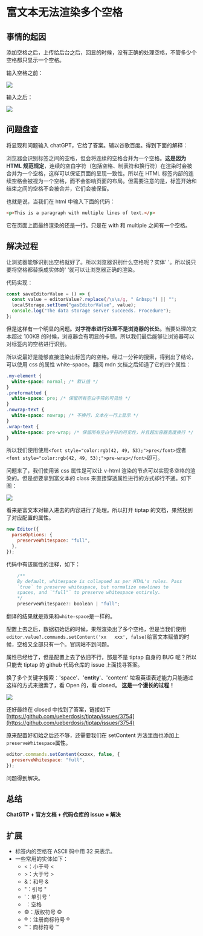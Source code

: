 # 富文本无法渲染多个空格

## 事情的起因

添加空格之后，上传给后台之后，回显的时候，没有正确的处理空格，不管多少个空格都只显示一个空格。

输入空格之前：

![](https://cdn.nlark.com/yuque/0/2023/png/654315/1688789869845-b90b3a51-ce8b-457e-b3fc-8008b433e33f.png)

输入之后：

![](https://cdn.nlark.com/yuque/0/2023/png/654315/1688789944441-cb02c067-63eb-49da-bf5f-89769486ab16.png)

## 问题盘查

将显现和问题输入 chatGPT，它给了答案。辅以谷歌百度。得到下面的解释：

<font style="color:rgb(42, 49, 53);">浏览器会识别标签之间的空格，但会将连续的空格合并为一个空格。</font>**<font style="color:rgb(42, 49, 53);">这是因为 HTML 规范规定</font>**<font style="color:rgb(42, 49, 53);">，连续的空白字符（包括空格、制表符和换行符）在渲染时会被合并为一个空格，这样可以保证页面的呈现一致性。所以在 HTML 标签内部的连续空格会被视为一个空格，而不会影响页面的布局。但需要注意的是，标签开始和结束之间的空格不会被合并，它们会被保留。</font>

<font style="color:rgb(42, 49, 53);">也就是说，当我们在 html 中输入下面的代码：</font>

```html
<p>This is a paragraph with multiple lines of text.</p>
```

它在页面上面最终渲染的还是一行。只是在 with 和 multiple 之间有一个空格。

## 解决过程

<font style="color:rgb(42, 49, 53);">让浏览器能够识别出空格就好了。所以浏览器识别什么空格呢？实体'&nbsp;'。所以说只要将空格都替换成实体的'&nbsp;'就可以让浏览器正确的渲染。</font>

<font style="color:rgb(42, 49, 53);">代码实现：</font>

```javascript
const saveEditorValue = () => {
  const value = editorValue?.replace(/\s\s/g, " &nbsp;") || "";
  localStorage.setItem("gasEditorValue", value);
  console.log("The data storage server succeeds. Procedure");
};
```

但是这样有一个明显的问题。**<font style="color:rgb(42, 49, 53);">对字符串进行处理不是浏览器的长处</font>**<font style="color:rgb(42, 49, 53);">。当要处理的文本超过 100KB 的时候，浏览器会有明显的卡顿。所以我们最后能够让浏览器可以对标签内的空格进行识别。</font>

<font style="color:rgb(42, 49, 53);">所以说最好是能够直接渲染出标签内的空格。经过一分钟的搜索，得到出了结论，可以使用 css 的属性 white-space。翻阅 mdn 文档之后知道了它的四个属性：</font>

```css
.my-element {
  white-space: normal; /* 默认值 */
}
.preformatted {
  white-space: pre; /* 保留所有空白字符的可见性 */
}
.nowrap-text {
  white-space: nowrap; /* 不换行，文本在一行上显示 */
}
.wrap-text {
  white-space: pre-wrap; /* 保留所有空白字符的可见性，并且超出容器宽度换行 */
}
```

<font style="color:rgb(42, 49, 53);">所以我们使用使用</font>`<font style="color:rgb(42, 49, 53);">pre</font>`<font style="color:rgb(42, 49, 53);">或者 </font>`<font style="color:rgb(42, 49, 53);">pre-wrap</font>`<font style="color:rgb(42, 49, 53);">即可。</font>

<font style="color:rgb(42, 49, 53);">问题来了，我们使用该 css 属性是可以让 v-html 渲染的节点可以实现多空格的渲染的。但是想要拿到富文本的 class 来直接穿透属性进行的方式却行不通。如下图：</font>

![](https://cdn.nlark.com/yuque/0/2023/png/654315/1688791556738-d5a33495-26c0-44ce-93c2-2ef398f34f1f.png)

看来是富文本对输入进去的内容进行了处理。所以打开 tiptap 的文档，果然找到了对应配置的属性。

```javascript
new Editor({
  parseOptions: {
    preserveWhitespace: "full",
  },
});
```

代码中有该属性的注释，如下：

```javascript
    /**
    By default, whitespace is collapsed as per HTML's rules. Pass
    `true` to preserve whitespace, but normalize newlines to
    spaces, and `"full"` to preserve whitespace entirely.
    */
    preserveWhitespace?: boolean | "full";
```

翻译的结果就是效果和`white-space`是一样的。

配置上去之后，数据初始话的时候，果然渲染出了多个空格，但是当我们使用`editor.value?.commands.setContent('xx   xxx', false)`给富文本赋值的时候，空格又全部只有一个。官网站不到问题。

属性已经给了，但是配置上去了依旧不行，那是不是 tiptap 自身的 BUG 呢？所以只能去 tiptap 的 github 代码仓库的 issue 上面找寻答案。

换了多个关键字搜索：'space'、'**<font style="color:rgb(42, 43, 46);">entity</font>**'、'content' 垃圾英语表述能力只能通过这样的方式来搜索了，看 Open 的，看 closed。 **这是一个漫长的过程！**

![](https://cdn.nlark.com/yuque/0/2023/png/654315/1688792328037-58f910c6-8f97-4210-9e0d-baf67fb8d37d.png)

还好最终在 closed 中找到了答案，链接如下[https://github.com/ueberdosis/tiptap/issues/3754](https://github.com/ueberdosis/tiptap/issues/3754)

原来配置好初始之后还不够，还需要我们在 setContent 方法里面也添加上`preserveWhitespace`属性。

```javascript
editor.commands.setContent(xxxxx, false, {
  preserveWhitespace: "full",
});
```

问题得到解决。

## 总结

**ChatGTP + 官方文档 + 代码仓库的 issue = 解决**

## 扩展

- <font style="color:rgb(42, 49, 53);">标签内的空格在 ASCII 码中用 32 来表示。</font>
- <font style="color:rgb(42, 49, 53);">一些常用的实体如下：</font>
  - <font style="color:rgb(51, 51, 51);">&lt;：小于号 <</font>
  - <font style="color:rgb(51, 51, 51);">&gt;：大于号 ></font>
  - <font style="color:rgb(51, 51, 51);">&amp;：和号 &</font>
  - <font style="color:rgb(51, 51, 51);">&quot;：引号 "</font>
  - <font style="color:rgb(51, 51, 51);">&apos;：单引号 '</font>
  - <font style="color:rgb(51, 51, 51);">&nbsp;：空格</font>
  - <font style="color:rgb(51, 51, 51);">&copy;：版权符号 </font><font style="color:rgb(51, 51, 51);">©</font>
  - <font style="color:rgb(51, 51, 51);">&reg;：注册商标符号 </font><font style="color:rgb(51, 51, 51);">®</font>
  - <font style="color:rgb(51, 51, 51);">&trade;：商标符号 </font><font style="color:rgb(51, 51, 51);">™</font>
